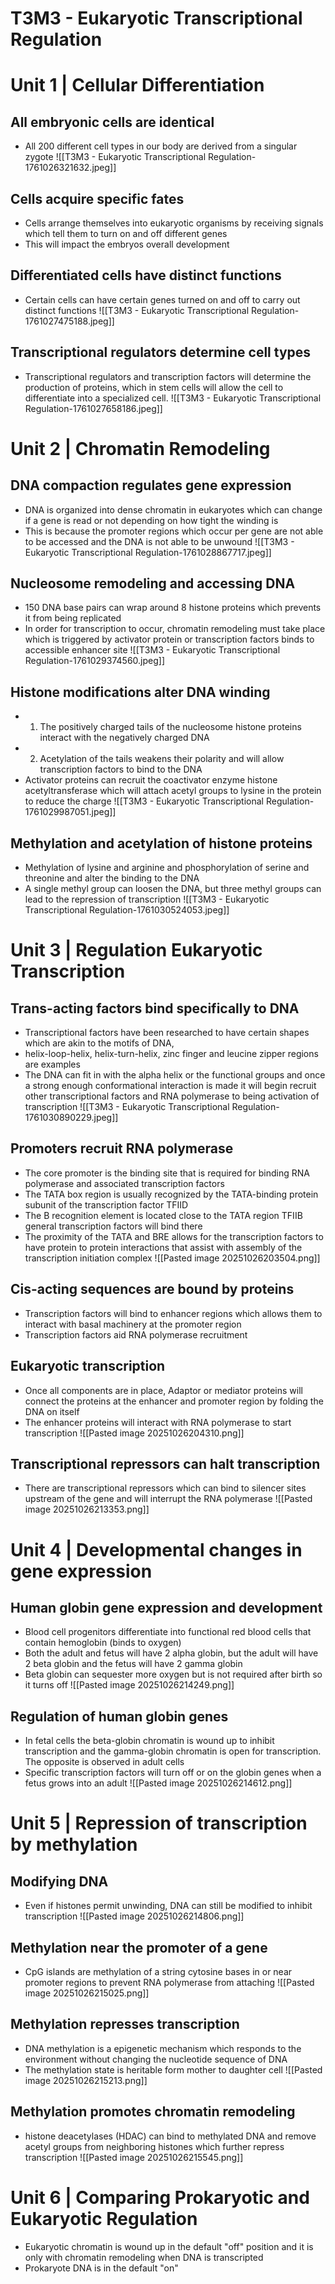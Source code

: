 # T3M3 - Eukaryotic Transcriptional Regulation
# Unit 1 | Cellular Differentiation
## All embryonic cells are identical
- All 200 different cell types in our body are derived from a singular zygote
![[T3M3 - Eukaryotic Transcriptional Regulation-1761026321632.jpeg]]
## Cells acquire specific fates
- Cells arrange themselves into eukaryotic organisms by receiving signals which tell them to turn on and off different genes
- This will impact the embryos overall development
## Differentiated cells have distinct functions
- Certain cells can have certain genes turned on and off to carry out distinct functions
![[T3M3 - Eukaryotic Transcriptional Regulation-1761027475188.jpeg]]
## Transcriptional regulators determine cell types
- Transcriptional regulators and transcription factors will determine the production of proteins, which in stem cells will allow the cell to differentiate into a specialized cell.
![[T3M3 - Eukaryotic Transcriptional Regulation-1761027658186.jpeg]]
# Unit 2 | Chromatin Remodeling
## DNA compaction regulates gene expression
- DNA is organized into dense chromatin in eukaryotes which can change if a gene is read or not depending on how tight the winding is
- This is because the promoter regions which occur per gene are not able to be accessed and the DNA is not able to be unwound
![[T3M3 - Eukaryotic Transcriptional Regulation-1761028867717.jpeg]]
## Nucleosome remodeling and accessing DNA
- 150 DNA base pairs can wrap around 8 histone proteins which prevents it from being replicated
- In order for transcription to occur, chromatin remodeling must take place which is triggered by activator protein or transcription factors binds to accessible enhancer site
![[T3M3 - Eukaryotic Transcriptional Regulation-1761029374560.jpeg]]
## Histone modifications alter DNA winding
- 1. The positively charged tails of the nucleosome histone proteins interact with the negatively charged DNA 
- 2. Acetylation of the tails weakens their polarity and will allow transcription factors to bind to the DNA
- Activator proteins can recruit the coactivator enzyme histone acetyltransferase which will attach acetyl groups to lysine in the protein to reduce the charge
![[T3M3 - Eukaryotic Transcriptional Regulation-1761029987051.jpeg]]
## Methylation and acetylation of histone proteins
- Methylation of lysine and arginine and phosphorylation of serine and threonine and alter the binding to the DNA
- A single methyl group can loosen the DNA, but three methyl groups can lead to the repression of transcription
![[T3M3 - Eukaryotic Transcriptional Regulation-1761030524053.jpeg]]
# Unit 3 | Regulation Eukaryotic Transcription
## Trans-acting factors bind specifically to DNA
- Transcriptional factors have been researched to have certain shapes which are akin to the motifs of DNA,
- helix-loop-helix, helix-turn-helix, zinc finger and leucine zipper regions are examples
- The DNA can fit in with the alpha helix or the functional groups and once a strong enough conformational interaction is made it will begin recruit other transcriptional factors and RNA polymerase to being activation of transcription
![[T3M3 - Eukaryotic Transcriptional Regulation-1761030890229.jpeg]]
## Promoters recruit RNA polymerase
- The core promoter is the binding site that is required for binding RNA polymerase and associated transcription factors
- The TATA box region is usually recognized by the TATA-binding protein subunit of the transcription factor TFIID
- The B recognition element is located close to the TATA region TFIIB general transcription factors will bind there
- The proximity of the TATA and BRE allows for the transcription factors to have protein to protein interactions that assist with assembly of the transcription initiation complex
![[Pasted image 20251026203504.png]]
## Cis-acting sequences are bound by proteins
- Transcription factors will bind to enhancer regions which allows them to interact with basal machinery at the promoter region
- Transcription factors aid RNA polymerase recruitment
## Eukaryotic transcription
- Once all components are in place, Adaptor or mediator proteins will connect the proteins at the enhancer and promoter region by folding the DNA on itself
- The enhancer proteins will interact with RNA polymerase to start transcription
![[Pasted image 20251026204310.png]]
## Transcriptional repressors can halt transcription
- There are transcriptional repressors which can bind to silencer sites upstream of the gene and will interrupt the RNA polymerase
![[Pasted image 20251026213353.png]]
# Unit 4 | Developmental changes in gene expression
## Human globin gene expression and development
- Blood cell progenitors differentiate into functional red blood cells that contain hemoglobin (binds to oxygen)
- Both the adult and fetus will have 2 alpha globin, but the adult will have 2 beta globin and the fetus will have 2 gamma globin
- Beta globin can sequester more oxygen but is not required after birth so it turns off
![[Pasted image 20251026214249.png]]
## Regulation of human globin genes
- In fetal cells the beta-globin chromatin is wound up to inhibit transcription and the gamma-globin chromatin is open for transcription. The opposite is observed in adult cells
- Specific transcription factors will turn off or on the globin genes when a fetus grows into an adult
![[Pasted image 20251026214612.png]]
# Unit 5 | Repression of transcription by methylation
## Modifying DNA
- Even if histones permit unwinding, DNA can still be modified to inhibit transcription
![[Pasted image 20251026214806.png]]
## Methylation near the promoter of a gene
- CpG islands are methylation of a string cytosine bases in or near promoter regions to prevent RNA polymerase from attaching
![[Pasted image 20251026215025.png]]
## Methylation represses transcription
- DNA methylation is a epigenetic mechanism which responds to the environment without changing the nucleotide sequence of DNA
- The methylation state is heritable form mother to daughter cell
![[Pasted image 20251026215213.png]]
## Methylation promotes chromatin remodeling
- histone deacetylases (HDAC) can bind to methylated DNA and remove acetyl groups from neighboring histones which further repress transcription
![[Pasted image 20251026215545.png]]
# Unit 6 | Comparing Prokaryotic and Eukaryotic Regulation
- Eukaryotic chromatin is wound up in the default "off" position and it is only with chromatin remodeling when DNA is transcripted
- Prokaryote DNA is in the default "on"